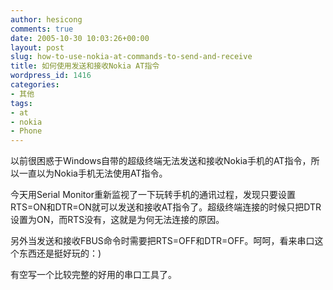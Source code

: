 ```yaml
---
author: hesicong
comments: true
date: 2005-10-30 10:03:26+00:00
layout: post
slug: how-to-use-nokia-at-commands-to-send-and-receive
title: 如何使用发送和接收Nokia AT指令
wordpress_id: 1416
categories:
- 其他
tags:
- at
- nokia
- Phone
---
```



以前很困惑于Windows自带的超级终端无法发送和接收Nokia手机的AT指令，所以一直以为Nokia手机无法使用AT指令。

今天用Serial Monitor重新监视了一下玩转手机的通讯过程，发现只要设置RTS=ON和DTR=ON就可以发送和接收AT指令了。超级终端连接的时候只把DTR设置为ON，而RTS没有，这就是为何无法连接的原因。

另外当发送和接收FBUS命令时需要把RTS=OFF和DTR=OFF。呵呵，看来串口这个东西还是挺好玩的：)

有空写一个比较完整的好用的串口工具了。
